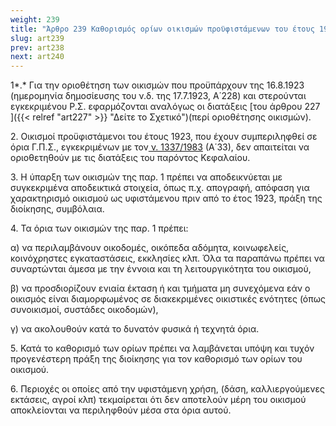```yaml
---
weight: 239
title: "Άρθρο 239 Καθορισμός ορίων οικισμών προϋφιστάμενων του έτους 1923"
slug: art239
prev: art238
next: art240
---
```


1*.* Για την οριοθέτηση των οικισμών που προϋπάρχουν της 16.8.1923 (ημερομηνία δημοσίευσης του ν.δ. της 17.7.1923, Α΄228) και στερούνται εγκεκριμένου Ρ.Σ. εφαρμόζονται αναλόγως οι διατάξεις [του άρθρου 227 ]({{< relref "art227" >}} "Δείτε το Σχετικό")(περί οριοθέτησης οικισμών).

2\. Οικισμοί προϋφιστάμενοι του έτους 1923, που έχουν συμπεριληφθεί σε όρια Γ.Π.Σ., εγκεκριμένων με τον<a href="https://ia37rg02wpsa01.blob.core.windows.net/fek/01/1983/19830100033.pdf" title="Δείτε το Σχετικό"> ν. 1337/1983</a> (Α΄33), δεν απαιτείται να οριοθετηθούν με τις διατάξεις του παρόντος Κεφαλαίου.

3\. Η ύπαρξη των οικισμών της παρ. 1 πρέπει να αποδεικνύεται με συγκεκριμένα αποδεικτικά στοιχεία, όπως π.χ. απογραφή, απόφαση για χαρακτηρισμό οικισμού ως υφιστάμενου πριν από το έτος 1923, πράξη της διοίκησης, συμβόλαια.

4\. Τα όρια των οικισμών της παρ. 1 πρέπει:

α) να περιλαμβάνουν οικοδομές, οικόπεδα αδόμητα, κοινωφελείς, κοινόχρηστες εγκαταστάσεις, εκκλησίες κλπ. Όλα τα παραπάνω πρέπει να συναρτώνται άμεσα με την έννοια και τη λειτουργικότητα του οικισμού,

β) να προσδιορίζουν ενιαία έκταση ή και τμήματα μη συνεχόμενα εάν ο οικισμός είναι διαμορφωμένος σε διακεκριμένες οικιστικές ενότητες (όπως συνοικισμοί, συστάδες οικοδομών),

γ) να ακολουθούν κατά το δυνατόν φυσικά ή τεχνητά όρια.

5\. Κατά το καθορισμό των ορίων πρέπει να λαμβάνεται υπόψη και τυχόν προγενέστερη πράξη της διοίκησης για τον καθορισμό των ορίων του οικισμού.

6\. Περιοχές οι οποίες από την υφιστάμενη χρήση, (δάση, καλλιεργούμενες εκτάσεις, αγροί κλπ) τεκμαίρεται ότι δεν αποτελούν μέρη του οικισμού αποκλείονται να περιληφθούν μέσα στα όρια αυτού.


